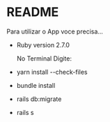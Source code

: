 # README

Para utilizar o App voce precisa...

* Ruby version 2.7.0

   No Terminal Digite:
  
* yarn install --check-files

* bundle install

* rails db:migrate

* rails s

